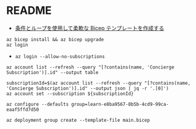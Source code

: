 # README

- [条件とループを使用して柔軟な Bicep テンプレートを作成する](https://learn.microsoft.com/ja-jp/training/modules/build-flexible-bicep-templates-conditions-loops/)

```shell
az bicep install && az bicep upgrade
az login
```

- `az login --allow-no-subscriptions`

```shell
az account list --refresh --query "[?contains(name, 'Concierge Subscription')].id" --output table
```

```shell
subscriptionId=$(az account list --refresh --query "[?contains(name, 'Concierge Subscription')].id" --output json | jq -r '.[0]')
az account set --subscription ${subscriptionId}
```

```shell
az configure --defaults group=learn-e8ba9567-8b5b-4cd9-99ca-eaaf5ffd7d50
```

```shell
az deployment group create --template-file main.bicep
```
